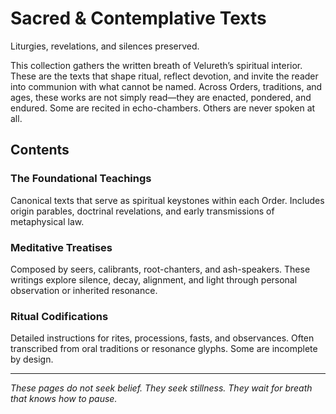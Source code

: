 # Sacred & Contemplative Texts  
Liturgies, revelations, and silences preserved.

This collection gathers the written breath of Velureth’s spiritual interior. These are the texts that shape ritual, reflect devotion, and invite the reader into communion with what cannot be named. Across Orders, traditions, and ages, these works are not simply read—they are enacted, pondered, and endured. Some are recited in echo-chambers. Others are never spoken at all.

## Contents

### The Foundational Teachings  
Canonical texts that serve as spiritual keystones within each Order. Includes origin parables, doctrinal revelations, and early transmissions of metaphysical law.

### Meditative Treatises  
Composed by seers, calibrants, root-chanters, and ash-speakers. These writings explore silence, decay, alignment, and light through personal observation or inherited resonance.

### Ritual Codifications  
Detailed instructions for rites, processions, fasts, and observances. Often transcribed from oral traditions or resonance glyphs. Some are incomplete by design.

---

*These pages do not seek belief. They seek stillness. They wait for breath that knows how to pause.*
